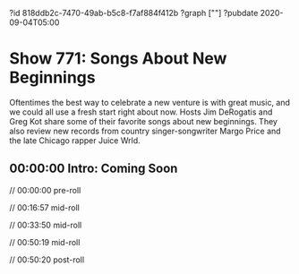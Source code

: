 ?id 818ddb2c-7470-49ab-b5c8-f7af884f412b
?graph [""]
?pubdate 2020-09-04T05:00

# Show 771: Songs About New Beginnings

Oftentimes the best way to celebrate a new venture is with great music, and we could all use a fresh start right about now. Hosts Jim DeRogatis and Greg Kot share some of their favorite songs about new beginnings. They also review new records from country singer-songwriter Margo Price and the late Chicago rapper Juice Wrld.  

## 00:00:00 Intro: Coming Soon

// 00:00:00 pre-roll

// 00:16:57 mid-roll

// 00:33:50 mid-roll

// 00:50:19 mid-roll

// 00:50:20 post-roll
